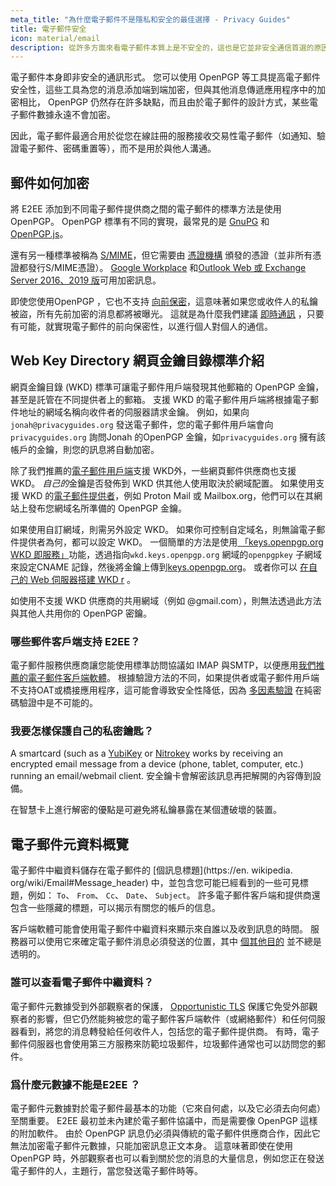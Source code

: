 ```yaml
---
meta_title: "為什麼電子郵件不是隱私和安全的最佳選擇 - Privacy Guides"
title: 電子郵件安全
icon: material/email
description: 從許多方面來看電子郵件本質上是不安全的，這也是它並非安全通信首選的原因。
---
```


電子郵件本身即非安全的通訊形式。 您可以使用 OpenPGP 等工具提高電子郵件安全性，這些工具為您的消息添加端到端加密，但與其他消息傳遞應用程序中的加密相比， OpenPGP 仍然存在許多缺點，而且由於電子郵件的設計方式，某些電子郵件數據永遠不會加密。

因此，電子郵件最適合用於從您在線註冊的服務接收交易性電子郵件（如通知、驗證電子郵件、密碼重置等），而不是用於與他人溝通。

## 郵件如何加密

將 E2EE 添加到不同電子郵件提供商之間的電子郵件的標準方法是使用 OpenPGP。 OpenPGP 標準有不同的實現，最常見的是 [GnuPG](https://en.wikipedia.org/wiki/GNU_Privacy_Guard) 和 [OpenPGP.js](https://openpgpjs.org)。

還有另一種標準被稱為 [S/MIME](https://en.wikipedia.org/wiki/S/MIME)，但它需要由 [憑證機構](https://en.wikipedia.org/wiki/Certificate_authority) 頒發的憑證（並非所有憑證都發行S/MIME憑證）。 [Google Workplace](https://support.google.com/a/topic/9061730) 和[Outlook Web 或 Exchange Server 2016、2019 版](https://support.office.com/article/encrypt-messages-by-using-s-mime-in-outlook-on-the-web-878c79fc-7088-4b39-966f-14512658f480)可用加密訊息。

即使您使用OpenPGP ，它也不支持 [向前保密](https://en.wikipedia.org/wiki/Forward_secrecy)，這意味著如果您或收件人的私鑰被盜，所有先前加密的消息都將被曝光。 這就是為什麼我們建議 [即時通訊](../real-time-communication.md) ，只要有可能，就實現電子郵件的前向保密性，以進行個人對個人的通信。

## Web Key Directory 網頁金鑰目錄標準介紹

網頁金鑰目錄 (WKD) 標準可讓電子郵件用戶端發現其他郵箱的 OpenPGP 金鑰，甚至是託管在不同提供者上的郵箱。 支援 WKD 的電子郵件用戶端將根據電子郵件地址的網域名稱向收件者的伺服器請求金鑰。 例如，如果向`jonah@privacyguides.org` 發送電子郵件，您的電子郵件用戶端會向`privacyguides.org` 詢問Jonah 的OpenPGP 金鑰，如`privacyguides.org` 擁有該帳戶的金鑰，則您的訊息將自動加密。

除了我們推薦的[電子郵件用戶端](../email-clients.md)支援 WKD外，一些網頁郵件供應商也支援 WKD。 *自己的*金鑰是否發佈到 WKD 供其他人使用取決於網域配置。 如果使用支援 WKD 的[電子郵件提供者](../email.md#openpgp-known-services)，例如 Proton Mail 或 Mailbox.org，他們可以在其網站上發布您網域名所準備的 OpenPGP 金鑰。

如果使用自訂網域，則需另外設定 WKD。 如果你可控制自定域名，則無論電子郵件提供者為何，都可以設定 WKD。 一個簡單的方法是使用[ 「keys.openpgp.org WKD 即服務」](https://keys.openpgp.org/about/usage#wkd-as-a-service)功能，透過指向`wkd.keys.openpgp.org` 網域的`openpgpkey` 子網域來設定CNAME 記錄，然後將金鑰上傳到[keys.openpgp.org](https://keys.openpgp.org/)。 或者你可以 [在自己的 Web 伺服器搭建 WKD r](https://wiki.gnupg.org/WKDHosting) 。

如使用不支援 WKD 供應商的共用網域（例如 @gmail.com），則無法透過此方法與其他人共用你的 OpenPGP 密鑰。

### 哪些郵件客戶端支持 E2EE？

電子郵件服務供應商讓您能使用標準訪問協議如 IMAP 與SMTP，以便應用[我們推薦的電子郵件客戶端軟體](../email-clients.md)。 根據驗證方法的不同，如果提供者或電子郵件用戶端不支持OAT或橋接應用程序，這可能會導致安全性降低，因為 [多因素驗證](multi-factor-authentication.md) 在純密碼驗證中是不可能的。

### 我要怎樣保護自己的私密鑰匙？

A smartcard (such as a [YubiKey](https://support.yubico.com/hc/articles/360013790259-Using-Your-YubiKey-with-OpenPGP) or [Nitrokey](../multi-factor-authentication.md#nitrokey) works by receiving an encrypted email message from a device (phone, tablet, computer, etc.) running an email/webmail client. 安全鑰卡會解密該訊息再把解開的內容傳到設備。

在智慧卡上進行解密的優點是可避免將私鑰暴露在某個遭破壞的裝置。

## 電子郵件元資料概覽

電子郵件中繼資料儲存在電子郵件的 [個訊息標題](https://en. wikipedia. org/wiki/Email#Message_header) 中，並包含您可能已經看到的一些可見標題，例如： `To`、 `From`、 `Cc`、 `Date`、 `Subject`。 許多電子郵件客戶端和提供商還包含一些隱藏的標題，可以揭示有關您的帳戶的信息。

客戶端軟體可能會使用電子郵件中繼資料來顯示來自誰以及收到訊息的時間。 服務器可以使用它來確定電子郵件消息必須發送的位置，其中 [個其他目的](https://en.wikipedia.org/wiki/Email#Message_header) 並不總是透明的。

### 誰可以查看電子郵件中繼資料？

電子郵件元數據受到外部觀察者的保護， [Opportunistic TLS](https://en.wikipedia.org/wiki/Opportunistic_TLS) 保護它免受外部觀察者的影響，但它仍然能夠被您的電子郵件客戶端軟件（或網絡郵件）和任何伺服器看到，將您的消息轉發給任何收件人，包括您的電子郵件提供商。 有時，電子郵件伺服器也會使用第三方服務來防範垃圾郵件，垃圾郵件通常也可以訪問您的郵件。

### 爲什麼元數據不能是E2EE ？

電子郵件元數據對於電子郵件最基本的功能（它來自何處，以及它必須去向何處）至關重要。 E2EE 最初並未內建於電子郵件協議中，而是需要像 OpenPGP 這樣的附加軟件。 由於 OpenPGP 訊息仍必須與傳統的電子郵件供應商合作，因此它無法加密電子郵件元數據，只能加密訊息正文本身。 這意味著即使在使用 OpenPGP 時，外部觀察者也可以看到關於您的消息的大量信息，例如您正在發送電子郵件的人，主題行，當您發送電子郵件時等。
